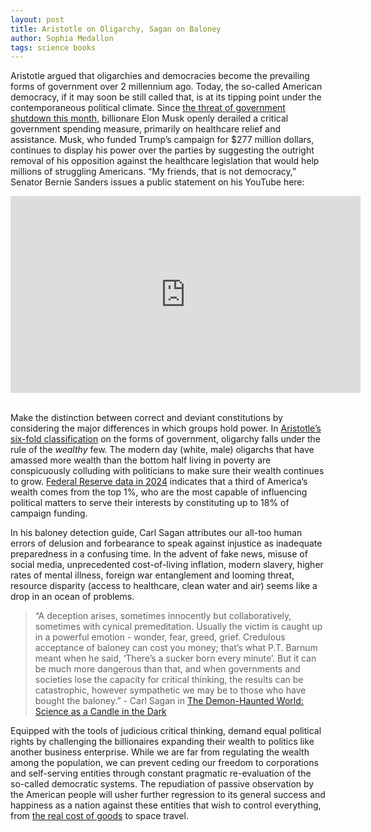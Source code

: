 ```yaml
---
layout: post
title: Aristotle on Oligarchy, Sagan on Baloney
author: Sophia Medallon
tags: science books
---
```


Aristotle argued that oligarchies and democracies become the prevailing forms of government over 2 millennium ago. Today, the so-called American democracy, if it may soon be still called that, is at its tipping point under the contemporaneous political climate. Since [the threat of government shutdown this month](https://www.naco.org/news/congress-enacts-continuing-resolution-avert-government-shutdown-through-december-20-2024), billionare Elon Musk openly derailed a critical government spending measure, primarily on healthcare relief and assistance. Musk, who funded Trump’s campaign for $277 million dollars, continues to display his power over the parties by suggesting the outright removal of his opposition against the healthcare legislation that would help millions of struggling Americans. “My friends, that is not democracy,” Senator Bernie Sanders issues a public statement on his YouTube here:

<iframe width="560" height="315" src="https://www.youtube.com/watch?v=dU3aIpMRRMU" title="YouTube video player" frameborder="0" allow="accelerometer; autoplay; clipboard-write; encrypted-media; gyroscope; picture-in-picture; web-share" allowfullscreen></iframe>
<br></br>

Make the distinction between correct and deviant constitutions by considering the major differences in which groups hold power. In [Aristotle’s six-fold classification](https://plato.stanford.edu/entries/aristotle-politics/) on the forms of government, oligarchy falls under the rule of the *wealthy* few. The modern day (white, male) oligarchs that have amassed more wealth than the bottom half living in poverty are conspicuously colluding with politicians to make sure their wealth continues to grow. [Federal Reserve data in 2024](https://www.federalreserve.gov/releases/z1/dataviz/dfa/distribute/table/#quarter:129;series:Net%20worth;demographic:networth;population:all;units:shares) indicates that a third of America’s wealth comes from the top 1%, who are the most capable of influencing political matters to serve their interests by constituting up to 18% of campaign funding. 

In his baloney detection guide, Carl Sagan attributes our all-too human errors of delusion and forbearance to speak against injustice as inadequate preparedness in a confusing time. In the advent of fake news, misuse of social media, unprecedented cost-of-living inflation, modern slavery, higher rates of mental illness, foreign war entanglement and looming threat, resource disparity (access to healthcare, clean water and air) seems like a drop in an ocean of problems. 

> “A deception arises, sometimes innocently but collaboratively, sometimes with cynical premeditation. Usually the victim is caught up in a powerful emotion - wonder, fear, greed, grief. Credulous acceptance of baloney can cost you money; that’s what P.T. Barnum meant when he said, ‘There’s a sucker born every minute’. But it can be much more dangerous than that, and when governments and societies lose the capacity for critical thinking, the results can be catastrophic, however sympathetic we may be to those who have bought the baloney.” - Carl Sagan in [The Demon-Haunted World: Science as a Candle in the Dark](https://archive.org/details/B-001-001-709)

Equipped with the tools of judicious critical thinking, demand equal political rights by challenging the billionaires expanding their wealth to politics like another business enterprise. While we are far from regulating the wealth among the population, we can prevent ceding our freedom to corporations and self-serving entities through constant pragmatic re-evaluation of the so-called democratic systems. The repudiation of passive observation by the American people will usher further regression to its general success and happiness as a nation against these entities that wish to control everything, from [the real cost of goods](https://solariachip.com/Bittersweet/) to space travel. 
